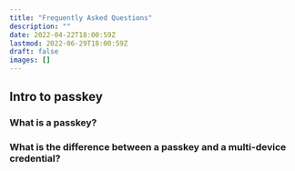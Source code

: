 ```yaml
---
title: "Frequently Asked Questions"
description: ""
date: 2022-04-22T18:00:59Z
lastmod: 2022-06-29T18:00:59Z
draft: false
images: []
---
```


## Intro to passkey

### What is a passkey?

### What is the difference between a passkey and a multi-device credential?
